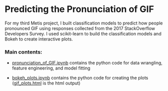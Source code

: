 # Predicting the Pronunciation of GIF

For my third Metis project, I built classification models to predict how people pronounced GIF using responses collected from the 2017 StackOverflow Developers Survey. I used scikit-learn to build the classification models and Bokeh to create interactive plots.

### Main contents:
- [pronunciation_of_GIF.ipynb](pronunciation_of_GIF.ipynb) contains the python code for data wrangling, feature engineering, and model fitting

- [bokeh_plots.ipynb](bokeh_plots.ipynb) contains the python code for creating the plots ([gif_plots.html](gif_plots.html) is the html output)
